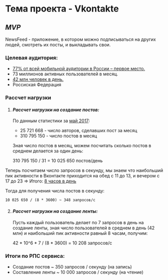 # Тема проекта -  Vkontakte
## *MVP*  
 NewsFeed - приложение, в котором можно подписываться на других людей, смотреть их посты, и выкладывать свои.
### Целевая аудитория:
* [77% от всей мобильной аудитории в России – первое место.](https://vk.com/@cerebro_vk-polzovateli-socsetei-v-rossii-statistika-i-portrety-auditori)
* 73 миллионов активных пользователей в месяц.
* [42 млн человек в день.](https://ppc.world/articles/auditoriya-shesti-krupneyshih-socsetey-v-rossii-v-2020-godu-izuchaem-insayty/)
* Россиская Федерация
### Рассчет нагрузки
1) #### *Рассчет нагрузки на создание постов:*
    По данным статистики за [май 2017](https://vk.com/@cerebro_vk-polzovateli-socsetei-v-rossii-statistika-i-portrety-auditori):
    - 25 721 668 - число авторов, сделавших пост за месяц
    - 310 795 150 - число постов в месяц 
    
    Зная число постов в месяц, можем посчитать сколько постов в среднем делается за один день:


    310 795 150 / 31 = 10 025 650 постов/день


Теперь посчитаем число запросов в секунду, мы знаем что наибольший пик активности в Вконтакте приходится на обед с 11 до 13,
и вечером с 17 до 23 => Итого: [8 часов в день](https://postium.ru/luchshee-vremya-dlya-publikacii-postov-v-instagram-vk/)

Тогда для получения числа постов в секунду:


    10 025 650 / (8 * 3600) ~ 348 запросов/c


2) #### *Рассчет нагрузки на создание ленты:*
    Пусть каждый пользователь делает по 7 запросов в день на создание ленты, зная число пользователей
в среднем в день (42 млн) и наибольший пик активности равный 8 часам, получим:
   

    42 * 10^6 * 7 / (8 * 3600) = 10 208 запросов/c


### Итоги по РПС сервиса:
*  Создание постов ~ 350 запросов / секунду (на запись)
* Составление ленты ~ 10 000 запросов / секунду (на чтение)